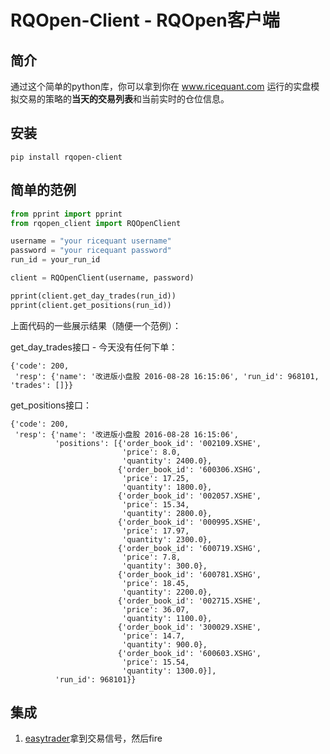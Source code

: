 # RQOpen-Client - RQOpen客户端

## 简介
通过这个简单的python库，你可以拿到你在 www.ricequant.com 运行的实盘模拟交易的策略的**当天的交易列表**和当前实时的仓位信息。

## 安装
```
pip install rqopen-client
```

## 简单的范例
``` python
from pprint import pprint
from rqopen_client import RQOpenClient

username = "your ricequant username"
password = "your ricequant password"
run_id = your_run_id

client = RQOpenClient(username, password)

pprint(client.get_day_trades(run_id))
pprint(client.get_positions(run_id))
```
上面代码的一些展示结果（随便一个范例）：

get_day_trades接口 - 今天没有任何下单：
```
{'code': 200,
 'resp': {'name': '改进版小盘股 2016-08-28 16:15:06', 'run_id': 968101, 'trades': []}}
```

get_positions接口：
```
{'code': 200,
 'resp': {'name': '改进版小盘股 2016-08-28 16:15:06',
          'positions': [{'order_book_id': '002109.XSHE',
                         'price': 8.0,
                         'quantity': 2400.0},
                        {'order_book_id': '600306.XSHG',
                         'price': 17.25,
                         'quantity': 1800.0},
                        {'order_book_id': '002057.XSHE',
                         'price': 15.34,
                         'quantity': 2800.0},
                        {'order_book_id': '000995.XSHE',
                         'price': 17.97,
                         'quantity': 2300.0},
                        {'order_book_id': '600719.XSHG',
                         'price': 7.8,
                         'quantity': 300.0},
                        {'order_book_id': '600781.XSHG',
                         'price': 18.45,
                         'quantity': 2200.0},
                        {'order_book_id': '002715.XSHE',
                         'price': 36.07,
                         'quantity': 1100.0},
                        {'order_book_id': '300029.XSHE',
                         'price': 14.7,
                         'quantity': 900.0},
                        {'order_book_id': '600603.XSHG',
                         'price': 15.54,
                         'quantity': 1300.0}],
          'run_id': 968101}}
```

## 集成
1. [easytrader](https://github.com/shidenggui/easytrader)拿到交易信号，然后fire

